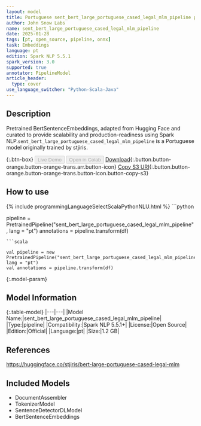 ```yaml
---
layout: model
title: Portuguese sent_bert_large_portuguese_cased_legal_mlm_pipeline pipeline BertSentenceEmbeddings from stjiris
author: John Snow Labs
name: sent_bert_large_portuguese_cased_legal_mlm_pipeline
date: 2025-01-28
tags: [pt, open_source, pipeline, onnx]
task: Embeddings
language: pt
edition: Spark NLP 5.5.1
spark_version: 3.0
supported: true
annotator: PipelineModel
article_header:
  type: cover
use_language_switcher: "Python-Scala-Java"
---
```


## Description

Pretrained BertSentenceEmbeddings, adapted from Hugging Face and curated to provide scalability and production-readiness using Spark NLP.`sent_bert_large_portuguese_cased_legal_mlm_pipeline` is a Portuguese model originally trained by stjiris.

{:.btn-box}
<button class="button button-orange" disabled>Live Demo</button>
<button class="button button-orange" disabled>Open in Colab</button>
[Download](https://s3.amazonaws.com/auxdata.johnsnowlabs.com/public/models/sent_bert_large_portuguese_cased_legal_mlm_pipeline_pt_5.5.1_3.0_1738048751579.zip){:.button.button-orange.button-orange-trans.arr.button-icon}
[Copy S3 URI](s3://auxdata.johnsnowlabs.com/public/models/sent_bert_large_portuguese_cased_legal_mlm_pipeline_pt_5.5.1_3.0_1738048751579.zip){:.button.button-orange.button-orange-trans.button-icon.button-copy-s3}

## How to use



<div class="tabs-box" markdown="1">
{% include programmingLanguageSelectScalaPythonNLU.html %}
```python

pipeline = PretrainedPipeline("sent_bert_large_portuguese_cased_legal_mlm_pipeline", lang = "pt")
annotations =  pipeline.transform(df)   

```
```scala

val pipeline = new PretrainedPipeline("sent_bert_large_portuguese_cased_legal_mlm_pipeline", lang = "pt")
val annotations = pipeline.transform(df)

```
</div>

{:.model-param}
## Model Information

{:.table-model}
|---|---|
|Model Name:|sent_bert_large_portuguese_cased_legal_mlm_pipeline|
|Type:|pipeline|
|Compatibility:|Spark NLP 5.5.1+|
|License:|Open Source|
|Edition:|Official|
|Language:|pt|
|Size:|1.2 GB|

## References

https://huggingface.co/stjiris/bert-large-portuguese-cased-legal-mlm

## Included Models

- DocumentAssembler
- TokenizerModel
- SentenceDetectorDLModel
- BertSentenceEmbeddings